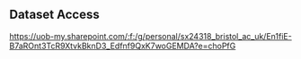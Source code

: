 ## Dataset Access
https://uob-my.sharepoint.com/:f:/g/personal/sx24318_bristol_ac_uk/En1fiE-B7aROnt3TcR9XtvkBknD3_Edfnf9QxK7woGEMDA?e=choPfG
